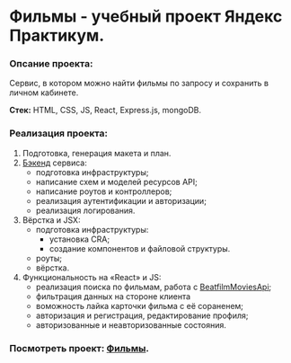 # Фильмы - учебный проект Яндекс Практикум.

### Опсание проекта:

Сервис, в котором можно найти фильмы по запросу и сохранить в личном кабинете.

**Стек:** HTML, CSS, JS, React, Express.js, mongoDB.

### Реализация проекта:

1. Подготовка, генерация макета и план.
2. [Бэкенд](https://github.com/Maks-Ko/movies-explorer-api) сервиса:
    * подготовка инфраструктуры;
    * написание схем и моделей ресурсов API;
    * написание роутов и контроллеров;
    * реализация аутентификации и авторизации;
    * реализация логирования.
3. Вёрстка и JSX:
    * подготовка инфраструктуры:
        * установка CRA;
        * создание компонентов и файловой структуры.
    * роуты;
    * вёрстка.
4. Функциональность на «React» и JS:
    * реализация поиска по фильмам, работа с [BeatfilmMoviesApi](https://api.nomoreparties.co/beatfilm-movies);
    * фильтрация данных на стороне клиента
    * воможность лайка карточки фильма с её сораненем;
    * авторизация и регистрация, редактирование профиля;
    * авторизованные и неавторизованные состояния.

### Посмотреть проект: [Фильмы](http://mavko.movies.nomoredomains.rocks/).